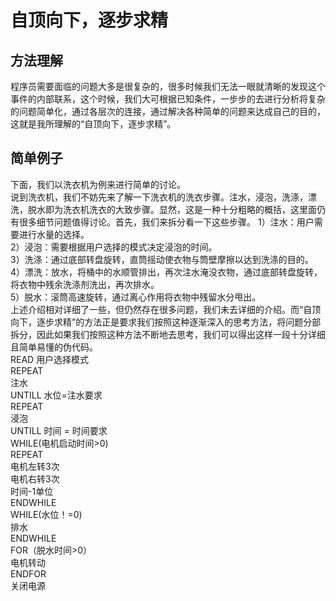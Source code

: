 # 自顶向下，逐步求精
## 方法理解
程序员需要面临的问题大多是很复杂的，很多时候我们无法一眼就清晰的发现这个事件的内部联系，这个时候，我们大可根据已知条件，一步步的去进行分析将复杂的问题简单化，通过各层次的连接，通过解决各种简单的问题来达成自己的目的，这就是我所理解的“自顶向下，逐步求精”。
## 简单例子
下面，我们以洗衣机为例来进行简单的讨论。  
说到洗衣机，我们不妨先来了解一下洗衣机的洗衣步骤。注水，浸泡，洗涤，漂洗，脱水即为洗衣机洗衣的大致步骤。显然，这是一种十分粗略的概括，这里面仍有很多细节问题值得讨论。首先，我们来拆分看一下这些步骤。
1）注水：用户需要进行水量的选择。  
2）浸泡：需要根据用户选择的模式决定浸泡的时间。  
3）洗涤：通过底部转盘旋转，直筒摇动使衣物与筒壁摩擦以达到洗涤的目的。   
4）漂洗：放水，将桶中的水顺管排出，再次注水淹没衣物，通过底部转盘旋转，将衣物中残余洗涤剂洗出，再次排水。   
5）脱水：滚筒高速旋转，通过离心作用将衣物中残留水分甩出。   
上述介绍相对详细了一些，但仍然存在很多问题，我们未去详细的介绍。而“自顶向下，逐步求精”的方法正是要求我们按照这种逐渐深入的思考方法，将问题分部拆分，因此如果我们按照这种方法不断地去思考，我们可以得出这样一段十分详细且简单易懂的伪代码。  
      READ 用户选择模式  
        REPEAT   
            注水  
        UNTILL 水位=注水要求  
        REPEAT   
            浸泡  
        UNTILL 时间 = 时间要求  
        WHILE(电机启动时间>0)  
        REPEAT   
            电机左转3次  
            电机右转3次  
            时间-1单位  
        ENDWHILE  
        WHILE(水位！=0)  
        排水  
        ENDWHILE  
        FOR（脱水时间>0）   
            电机转动  
        ENDFOR  
        关闭电源  
